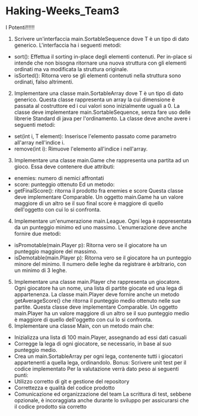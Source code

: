 # Haking-Weeks_Team3
I Potenti!!!!!!
1. Scrivere un'interfaccia main.SortableSequence<T> dove T è un tipo di dato generico. L'interfaccia
ha i seguenti metodi:
- sort(): Effettua il sorting in-place degli elementi contenuti. Per in-place si intende che non
bisogna ritornare una nuova struttura con gli elementi ordinati ma va modificata la struttura
originale.
- isSorted(): Ritorna vero se gli elementi contenuti nella struttura sono ordinati, falso altrimenti.
2. Implementare una classe main.SortableArray<T> dove T è un tipo di dato generico.
Questa classe rappresenta un array la cui dimensione è passata al costruttore ed i cui valori
sono inizialmente uguali a 0.
La classe deve implementare main.SortableSequence, senza fare uso delle librerie Standard di java
per l'ordinamento.
La classe deve anche avere i seguenti metodi:
- set(int i, T element): Inserisce l'elemento passato come parametro all'array nell'indice i.
- remove(int i): Rimuove l'elemento all'indice i nell'array.
3. Implementare una classe main.Game che rappresenta una partita ad un gioco. Essa deve
contenere due attributi:
- enemies: numero di nemici affrontati
- score: punteggio ottenuto
Ed un metodo:
- getFinalScore(): ritorna il prodotto fra enemies e score
Questa classe deve implementare Comparable. Un oggetto main.Game ha un valore maggiore di un
altro se il suo final score è maggiore di quello dell'oggetto con cui lo si confronta.
4. Implementare un'enumerazione main.League. Ogni lega è rappresentata da un punteggio minimo
ed uno massimo. L'enumerazione deve anche fornire due metodi:
- isPromotable(main.Player p): Ritorna vero se il giocatore ha un punteggio maggiore del massimo.
- isDemotable(main.Player p): Ritorna vero se il giocatore ha un punteggio minore del minimo.
Il numero delle leghe da registrare è arbitrario, con un minimo di 3 leghe.
5. Implementare una classe main.Player che rappresenta un giocatore. Ogni giocatore ha un nome,
una lista di partite giocate ed una lega di appartenenza.
La classe main.Player deve fornire anche un metodo getAverageScore() che ritorna il punteggio
medio ottenuto nelle sue partite.
Questa classe deve implementare Comparable. Un oggetto main.Player ha un valore maggiore di un
altro se il suo punteggio medio è maggiore di quello dell'oggetto con cui lo si confronta.
6. Implementare una classe Main, con un metodo main che:
- Inizializza una lista di 100 main.Player, assegnando ad essi dati casuali
- Corregge la lega di ogni giocatore, se necessario, in base al suo punteggio medio.
- Crea un main.SortableArray per ogni lega, contenente tutti i giocatori appartenenti a quella lega,
ordinandolo.
Bonus: Scrivere unit test per il codice implementato
Per la valutazione verrà dato peso ai seguenti punti:
- Utilizzo corretto di git e gestione del repository
- Correttezza e qualità del codice prodotto
- Comunicazione ed organizzazione del team
La scrittura di test, sebbene opzionale, è incoraggiata anche durante lo sviluppo per assicurarsi
che il codice prodotto sia corretto
